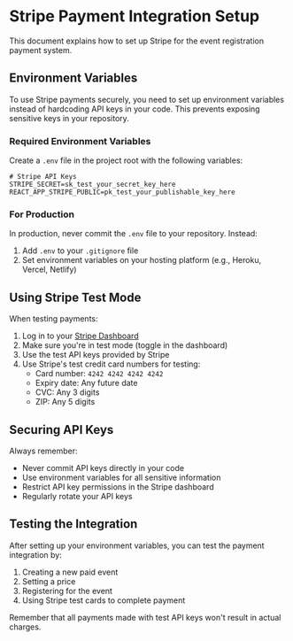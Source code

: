 # Stripe Payment Integration Setup

This document explains how to set up Stripe for the event registration payment system.

## Environment Variables

To use Stripe payments securely, you need to set up environment variables instead of hardcoding API keys in your code. This prevents exposing sensitive keys in your repository.

### Required Environment Variables

Create a `.env` file in the project root with the following variables:

```
# Stripe API Keys
STRIPE_SECRET=sk_test_your_secret_key_here
REACT_APP_STRIPE_PUBLIC=pk_test_your_publishable_key_here
```

### For Production

In production, never commit the `.env` file to your repository. Instead:

1. Add `.env` to your `.gitignore` file
2. Set environment variables on your hosting platform (e.g., Heroku, Vercel, Netlify)

## Using Stripe Test Mode

When testing payments:

1. Log in to your [Stripe Dashboard](https://dashboard.stripe.com/)
2. Make sure you're in test mode (toggle in the dashboard)
3. Use the test API keys provided by Stripe
4. Use Stripe's test credit card numbers for testing:
   - Card number: `4242 4242 4242 4242`
   - Expiry date: Any future date
   - CVC: Any 3 digits
   - ZIP: Any 5 digits

## Securing API Keys

Always remember:

- Never commit API keys directly in your code
- Use environment variables for all sensitive information
- Restrict API key permissions in the Stripe dashboard
- Regularly rotate your API keys

## Testing the Integration

After setting up your environment variables, you can test the payment integration by:

1. Creating a new paid event
2. Setting a price
3. Registering for the event
4. Using Stripe test cards to complete payment

Remember that all payments made with test API keys won't result in actual charges. 